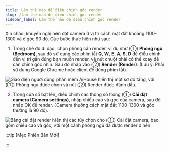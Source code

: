```yaml
---
title: Làm thế nào để điều chỉnh góc render
slug: /lam-the-nao-de-dieu-chinh-goc-render
sidebar_label: Làm thế nào để điều chỉnh góc render
---
```


Xin chào, khuyến nghị nên đặt camera ở vị trí cách mặt đất khoảng 1100-1300 và ở góc 90 độ. Các bước thực hiện như sau:

1. Trong chế độ đi dạo, chọn phòng cần render, ví dụ như (①) **Phòng ngủ (Bedroom)**, sau đó sử dụng các phím tắt **Q**, **W**, **E**, **A**, **S**, **D** để điều chỉnh đến vị trí gần đúng bạn muốn render, và nút chuột phải có thể xoay để căn chỉnh góc nhìn. Sau đó nhấp vào (②) **Render (Render)**. (Lưu ý: Phải sử dụng Google Chrome hoặc client để dùng phím tắt).

![Giao diện người dùng phần mềm AiHouse hiển thị một sơ đồ tầng, với (①) Phòng ngủ được chọn và nút (②) Render được đánh dấu.](https://storage.googleapis.com/jegavn_kb/images/recY2SDcXyRX4wvXQ1751867703662)

2. Trong cửa sổ bật lên, điều chỉnh các thông số trong (①) **Cài đặt camera (Camera settings)**, nhập chiều cao và góc của camera, sau đó nhấp OK để render. (Camera thường cách mặt đất 1100-1300 và góc thường là 90 độ).

![Bảng cài đặt render hiển thị các tùy chọn cho (①) Cài đặt camera, bao gồm chiều cao và góc, với một cảnh phòng ngủ đã được render ở nền.](https://storage.googleapis.com/jegavn_kb/images/recY2SDcXyRX4wvXQ1751867703668)

:::tip [Mẹo Phiên Bản Mới]

:::